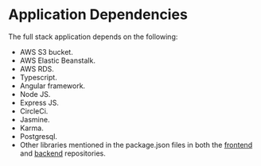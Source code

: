 # Application Dependencies

The full stack application depends on the following:
- AWS S3 bucket.
- AWS Elastic Beanstalk.
- AWS RDS.
- Typescript.
- Angular framework.
- Node JS.
- Express JS.
- CircleCi.
- Jasmine.
- Karma.
- Postgresql.
- Other libraries mentioned in the package.json files in both the [frontend](https://github.com/AbdulazizAlrabiah/Storefront-Frontend) and [backend](https://github.com/AbdulazizAlrabiah/Storefront-Backend) repositories.